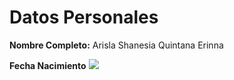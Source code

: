 <h1>Datos Personales</h1>
<p><strong>Nombre Completo:</strong> Arisla Shanesia Quintana Erinna 
<p><strong>Fecha Nacimiento</strong> 
<img src="C:\Users\QUIMICAINF11\Downloads\asqe/asqe/asqe.jpg">
